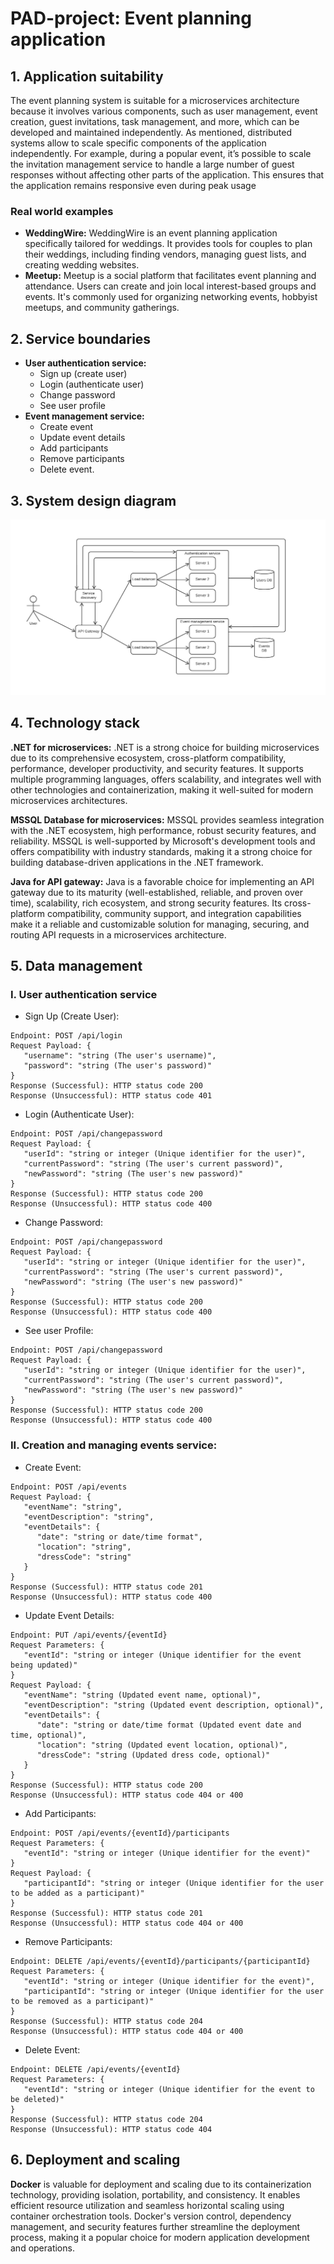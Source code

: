 # PAD-project: Event planning application

## 1. Application suitability
 The event planning system is suitable for a microservices architecture because it involves various components, such as user management, event creation, guest invitations, task management, and more, which can be developed and maintained independently. As mentioned, distributed systems allow to scale specific components of the application independently. For example, during a popular event, it’s possible to scale the invitation management service to handle a large number of guest responses without affecting other parts of the application. This ensures that the application remains responsive even during peak usage

### Real world examples
* **WeddingWire:** WeddingWire is an event planning application specifically tailored for weddings. It provides tools for couples to plan their weddings, including finding vendors, managing guest lists, and creating wedding websites.
* **Meetup:** Meetup is a social platform that facilitates event planning and attendance. Users can create and join local interest-based groups and events. It's commonly used for organizing networking events, hobbyist meetups, and community gatherings.

 ## 2. Service boundaries
* **User authentication service:**
  * Sign up (create user)
  * Login (authenticate user) 
  * Change password
  * See user profile
* **Event management service:** 
  * Create event
  * Update event details
  * Add participants
  * Remove participants
  * Delete event.

## 3. System design diagram
![](systemDesign.png)

## 4. Technology stack

**.NET for microservices:** .NET is a strong choice for building microservices due to its comprehensive ecosystem, cross-platform compatibility, performance, developer productivity, and security features. It supports multiple programming languages, offers scalability, and integrates well with other technologies and containerization, making it well-suited for modern microservices architectures.

**MSSQL Database for microservices:** MSSQL provides seamless integration with the .NET ecosystem, high performance, robust security features, and reliability. MSSQL is well-supported by Microsoft's development tools and offers compatibility with industry standards, making it a strong choice for building database-driven applications in the .NET framework.

**Java for API gateway:** Java is a favorable choice for implementing an API gateway due to its maturity (well-established, reliable, and proven over time), scalability, rich ecosystem, and strong security features. Its cross-platform compatibility, community support, and integration capabilities make it a reliable and customizable solution for managing, securing, and routing API requests in a microservices architecture.

## 5. Data management
  ### I. User authentication service

* Sign Up (Create User):
```
Endpoint: POST /api/login
Request Payload: {
   "username": "string (The user's username)",
   "password": "string (The user's password)"
}
Response (Successful): HTTP status code 200
Response (Unsuccessful): HTTP status code 401
```
* Login (Authenticate User): 
```
Endpoint: POST /api/changepassword
Request Payload: {
   "userId": "string or integer (Unique identifier for the user)",
   "currentPassword": "string (The user's current password)",
   "newPassword": "string (The user's new password)"
}
Response (Successful): HTTP status code 200
Response (Unsuccessful): HTTP status code 400
```

* Change Password:
```
Endpoint: POST /api/changepassword
Request Payload: {
   "userId": "string or integer (Unique identifier for the user)",
   "currentPassword": "string (The user's current password)",
   "newPassword": "string (The user's new password)"
}
Response (Successful): HTTP status code 200
Response (Unsuccessful): HTTP status code 400
```

* See user Profile:
```
Endpoint: POST /api/changepassword
Request Payload: {
   "userId": "string or integer (Unique identifier for the user)",
   "currentPassword": "string (The user's current password)",
   "newPassword": "string (The user's new password)"
}
Response (Successful): HTTP status code 200
Response (Unsuccessful): HTTP status code 400
```

   ### II.	 Creation and managing events service:
* Create Event:
```
Endpoint: POST /api/events
Request Payload: {
   "eventName": "string",
   "eventDescription": "string",
   "eventDetails": {
      "date": "string or date/time format",
      "location": "string",
      "dressCode": "string"
   }
}
Response (Successful): HTTP status code 201
Response (Unsuccessful): HTTP status code 400
```

* Update Event Details:
```
Endpoint: PUT /api/events/{eventId}
Request Parameters: {
   "eventId": "string or integer (Unique identifier for the event being updated)"
}
Request Payload: {
   "eventName": "string (Updated event name, optional)",
   "eventDescription": "string (Updated event description, optional)",
   "eventDetails": {
      "date": "string or date/time format (Updated event date and time, optional)",
      "location": "string (Updated event location, optional)",
      "dressCode": "string (Updated dress code, optional)"
   }
}
Response (Successful): HTTP status code 200
Response (Unsuccessful): HTTP status code 404 or 400
```

* Add Participants:
```
Endpoint: POST /api/events/{eventId}/participants
Request Parameters: {
   "eventId": "string or integer (Unique identifier for the event)"
}
Request Payload: {
   "participantId": "string or integer (Unique identifier for the user to be added as a participant)"
}
Response (Successful): HTTP status code 201
Response (Unsuccessful): HTTP status code 404 or 400

```

* Remove Participants:
```
Endpoint: DELETE /api/events/{eventId}/participants/{participantId}
Request Parameters: {
   "eventId": "string or integer (Unique identifier for the event)",
   "participantId": "string or integer (Unique identifier for the user to be removed as a participant)"
}
Response (Successful): HTTP status code 204
Response (Unsuccessful): HTTP status code 404 or 400

```
* Delete Event:
```
Endpoint: DELETE /api/events/{eventId}
Request Parameters: {
   "eventId": "string or integer (Unique identifier for the event to be deleted)"
}
Response (Successful): HTTP status code 204
Response (Unsuccessful): HTTP status code 404
```

## 6. Deployment and scaling
**Docker** is valuable for deployment and scaling due to its containerization technology, providing isolation, portability, and consistency. It enables efficient resource utilization and seamless horizontal scaling using container orchestration tools. Docker's version control, dependency management, and security features further streamline the deployment process, making it a popular choice for modern application development and operations.
